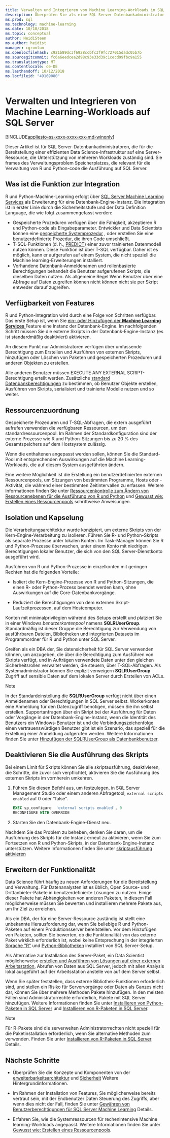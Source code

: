 ```yaml
---
title: Verwalten und Integrieren von Machine Learning-Workloads in SQL Server | Microsoft-Dokumentation
description: Überprüfen Sie als eine SQL Server-Datenbankadministrator die administrativen Aufgaben für die Bereitstellung eines Machine learning-R und Python-Subsystem in einer Datenbank-Engine-Instanz aus.
ms.prod: sql
ms.technology: machine-learning
ms.date: 10/10/2018
ms.topic: conceptual
author: HeidiSteen
ms.author: heidist
manager: cgronlun
ms.openlocfilehash: c921b89dc3f6928ccbfc3f9fc727015dadc05b7b
ms.sourcegitcommit: fc6a6eedcea2d98c93e33d39c1cecd99fbc9a155
ms.translationtype: MT
ms.contentlocale: de-DE
ms.lasthandoff: 10/12/2018
ms.locfileid: "49169080"
---
```

# <a name="manage-and-integrate-machine-learning-workloads-on-sql-server"></a>Verwalten und Integrieren von Machine Learning-Workloads auf SQL Server
[!INCLUDE[appliesto-ss-xxxx-xxxx-xxx-md-winonly](../../includes/appliesto-ss-xxxx-xxxx-xxx-md-winonly.md)]

Dieser Artikel ist für SQL Server-Datenbankadministratoren, die für die Bereitstellung einer effizienten Data Science-Infrastruktur auf eine Server-Ressource, die Unterstützung von mehreren Workloads zuständig sind. Sie frames des Verwaltungsproblem Speicherplatzes, die relevant für die Verwaltung von R und Python-code die Ausführung auf SQL Server. 

## <a name="what-is-feature-integration"></a>Was ist die Funktion zur Integration

R und Python-Machine-Learning erfolgt über [SQL Server Machine Learning Services](../what-is-sql-server-machine-learning.md) als Erweiterung für eine Datenbank-Engine-Instanz. Die Integration ist in erster Linie durch die Sicherheitsstufe und der Data Definition Language, die wie folgt zusammengefasst werden:

+ Gespeicherte Prozeduren verfügen über die Fähigkeit, akzeptieren R und Python-code als Eingabeparameter. Entwickler und Data Scientists können eine [gespeicherte Systemprozedur](https://docs.microsoft.com/sql/relational-databases/system-stored-procedures/sp-execute-external-script-transact-sql?view=sql-server-2017) , oder erstellen Sie eine benutzerdefinierte Prozedur, die ihren Code umschließt.
+ T-SQL-Funktionen (d. h., [PREDICT](https://docs.microsoft.com/sql/t-sql/queries/predict-transact-sql)) einer zuvor trainierten Datenmodell nutzen können. Diese Funktion ist über T-SQL verfügbar. Daher ist es möglich, kann er aufgerufen auf einem System, die nicht speziell die Machine learning-Erweiterungen installiert.
+ Vorhandene Datenbank-Anmeldenamen und rollenbasierte Berechtigungen behandelt die Benutzer aufgerufenen Skripts, die dieselben Daten nutzen. Als allgemeine Regel Wenn Benutzer über eine Abfrage auf Daten zugreifen können nicht können nicht sie per Skript entweder darauf zugreifen.

## <a name="feature-availability"></a>Verfügbarkeit von Features

R und Python-Integration wird durch eine Folge von Schritten verfügbar. Das erste Setup ist, wenn Sie [ein- oder Hinzufügen der **Machine Learning Services** ](../install/sql-machine-learning-services-windows-install.md) Feature eine Instanz der Datenbank-Engine. Im nachfolgenden Schritt müssen Sie die externe Skripts in der Datenbank-Engine-Instanz (es ist standardmäßig deaktiviert) aktivieren.

An diesem Punkt nur Administratoren verfügen über umfassende Berechtigung zum Erstellen und Ausführen von externen Skripts, hinzufügen oder Löschen von Paketen und gespeicherten Prozeduren und anderen Objekten zu erstellen.

Alle anderen Benutzer müssen EXECUTE ANY EXTERNAL SCRIPT-Berechtigung erteilt werden. Zusätzliche [standard Datenbankberechtigungen](../security/user-permission.md) zu bestimmen, ob Benutzer Objekte erstellen, Ausführen von Skripts, serialisiert und trainierte Modelle nutzen und so weiter. 

## <a name="resource-allocation"></a>Ressourcenzuordnung

Gespeicherte Prozeduren und T-SQL-Abfragen, die extern ausgeführt aufrufen verwenden die verfügbaren Ressourcen, um den standardressourcenpool. Im Rahmen der Standardkonfiguration sind der externe Prozesse wie R und Python-Sitzungen bis zu 20 % des Gesamtspeichers auf dem Hostsystem zulässig. 

Wenn die enthaltenen angepasst werden sollen, können Sie die Standard-Pool mit entsprechenden Auswirkungen auf die Machine Learning-Workloads, die auf diesem System ausgeführten ändern.

Eine weitere Möglichkeit ist die Erstellung ein benutzerdefinierten externen Ressourcenpools, um Sitzungen von bestimmten Programme, Hosts oder -Aktivität, die während einer bestimmten Zeitintervallen zu erfassen. Weitere Informationen finden Sie unter [Ressourcenkontrolle zum Ändern von Ressourcenebenen für die Ausführung von R und Python](../administration/resource-governance.md) und [Gewusst wie: Erstellen eines Ressourcenpools](../administration/how-to-create-a-resource-pool.md) schrittweise Anweisungen.

## <a name="isolation-and-containment"></a>Isolation und Kapselung

Die Verarbeitungsarchitektur wurde konzipiert, um externe Skripts von der Kern-Engine-Verarbeitung zu isolieren. Führen Sie R- und Python-Skripts als separate Prozesse unter lokalen Konten. Im Task-Manager können Sie R und Python-Prozesse überwachen, unter einem Konto mit niedrigen Berechtigungen lokaler Benutzer, die sich von den SQL Server-Dienstkonto ausgeführt wird. 

Ausführen von R und Python-Prozesse in einzelkonten mit geringen Rechten hat die folgenden Vorteile:

+ Isoliert die Kern-Engine-Prozesse von R und Python-Sitzungen, die einen R- oder Python-Prozess beendet werden kann, ohne Auswirkungen auf die Core-Datenbankvorgänge. 

+ Reduziert die Berechtigungen von dem externen Skript-Laufzeitprozessen, auf dem Hostcomputer.

Konten mit minimalprivilegien während des Setups erstellt und platziert Sie in einer Windows *benutzerkontenpool* namens **SQLRUserGroup**. Standardmäßig ist dieser Gruppe die Berechtigung zur Verwendung von ausführbaren Dateien, Bibliotheken und integrierten Datasets im Programmordner für R und Python unter SQL Server. 

Greifen als ein DBA der, Sie datensicherheit für SQL Server verwenden können, um anzugeben, die über die Berechtigung zum Ausführen von Skripts verfügt, und in Aufträgen verwendete Daten unter den gleichen Sicherheitsrollen verwaltet werden, die steuern, über T-SQL-Abfragen. Als Systemadministrator können Sie explizit verweigern **SQLRUserGroup** Zugriff auf sensible Daten auf dem lokalen Server durch Erstellen von ACLs.

>[!NOTE]
> In der Standardeinstellung die **SQLRUserGroup** verfügt nicht über einen Anmeldenamen oder Berechtigungen in SQL Server selbst. Workerkonten eine Anmeldung für den Datenzugriff benötigen, müssen Sie ihn selbst erstellen. Supportanfragen über ein Skript bei der Ausführung für Daten oder Vorgänge in der Datenbank-Engine-Instanz, wenn die Identität des Benutzers ein Windows-Benutzer ist und die Verbindungszeichenfolge einen vertrauenswürdigen Benutzer gibt ist ein Szenario, das speziell für die Erstellung einer Anmeldung aufgerufen werden. Weitere Informationen finden Sie unter [Hinzufügen der SQLRUserGroup als Datenbankbenutzer](../../advanced-analytics/security/add-sqlrusergroup-to-database.md).

## <a name="disable-script-execution"></a>Deaktivieren Sie die Ausführung des Skripts

Bei einem Limit für Skripts können Sie alle skriptausführung, deaktivieren, die Schritte, die zuvor sich verpflichtet, aktivieren Sie die Ausführung des externen Skripts im vornherein umkehren.

1. Führen Sie diesen Befehl aus, um festzulegen, in SQL Server Management Studio oder einem anderen Abfragetool, `external scripts enabled` auf 0 oder "false".

    ```sql
    EXEC sp_configure  'external scripts enabled', 0
    RECONFIGURE WITH OVERRIDE
    ```
2. Starten Sie den Datenbank-Engine-Dienst neu.

Nachdem Sie das Problem zu beheben, denken Sie daran, um die Ausführung des Skripts für die Instanz erneut zu aktivieren, wenn Sie zum Fortsetzen von R und Python-Skripts, in der Datenbank-Engine-Instanz unterstützen. Weitere Informationen finden Sie unter [skriptausführung aktivieren](../install/sql-machine-learning-services-windows-install.md#enable-script-execution)

## <a name="extend-functionality"></a>Erweitern der Funktionalität

Data Science führt häufig zu neuen Anforderungen für die Bereitstellung und Verwaltung. Für Datenanalysten ist es üblich, Open Source- und Drittanbieter-Pakete in benutzerdefinierte Lösungen zu nutzen. Einige dieser Pakete hat Abhängigkeiten von anderen Paketen, in diesem Fall möglicherweise müssen Sie bewerten und installieren mehrere Pakete aus, um Ihr Ziel zu erreichen.

Als ein DBA, der für eine Server-Ressource zuständig ist stellt eine unbekannte Herausforderung dar, wenn Sie beliebige R und Python-Paketen auf einem Produktionsserver bereitstellen. Vor dem Hinzufügen von Paketen, sollten Sie bewerten, ob die Funktionalität von das externe Paket wirklich erforderlich ist, wobei keine Entsprechung in der integrierten [Sprache "R"](r-libraries-and-data-types.md) und [Python-Bibliotheken](../python/python-libraries-and-data-types.md) installiert von SQL Server-Setup. 

Als Alternative zur Installation des Server-Paket, ein Data Scientist möglicherweise [erstellen und Ausführen von Lösungen auf einer externen Arbeitsstation](../r/set-up-a-data-science-client.md), Abrufen von Daten aus SQL Server, jedoch mit allen Analysis lokal ausgeführt auf der Arbeitsstation anstelle von auf dem Server selbst. 

Wenn Sie später feststellen, dass externe Bibliothek-Funktionen erforderlich sind, und stellen ein Risiko für Servervorgänge oder Daten als Ganzes nicht dar, können Sie über mehrere Methoden Pakete hinzufügen. In den meisten Fällen sind Administratorrechte erforderlich, Pakete mit SQL Server hinzufügen. Weitere Informationen finden Sie unter [Installieren von Python-Paketen in SQL Server](../python/install-additional-python-packages-on-sql-server.md) und [Installieren von R-Paketen in SQL Server](install-additional-r-packages-on-sql-server.md).

> [!NOTE]
> Für R-Pakete sind die serverweiten Administratorrechten nicht speziell für die Paketinstallation erforderlich, wenn Sie alternative Methoden zum verwenden. Finden Sie unter [Installieren von R-Paketen in SQL Server](install-additional-r-packages-on-sql-server.md) Details.

## <a name="next-steps"></a>Nächste Schritte

+ Überprüfen Sie die Konzepte und Komponenten von der [erweiterbarkeitsarchitektur](../concepts/extensibility-framework.md) und [Sicherheit](../concepts/security.md) Weitere Hintergrundinformationen.

+ Im Rahmen der Installation von Features, Sie möglicherweise bereits vertraut sein, mit der Endbenutzer Daten Steuerung des Zugriffs, aber wenn dies nicht der Fall, finden Sie unter [Gewähren von Benutzerberechtigungen für SQL Server Machine Learning](../security/user-permission.md) Details. 

+ Erfahren Sie, wie die Systemressourcen für rechenintensive Machine learning-Workloads angepasst. Weitere Informationen finden Sie unter [Gewusst wie: Erstellen eines Ressourcenpools](../administration/how-to-create-a-resource-pool.md).
